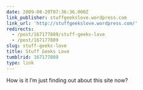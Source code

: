 ```yaml
---
date: 2009-08-20T07:36:36.000Z
link_publisher: stuffgeekslove.wordpress.com
link_url: 'http://stuffgeekslove.wordpress.com/'
redirects:
  - /post/167177889/stuff-geeks-love
  - /post/167177889
slug: stuff-geeks-love
title: Stuff Geeks Love
tumblrid: 167177889
type: link
---
```

<p>How is it I&rsquo;m just finding out about this site now?</p>
